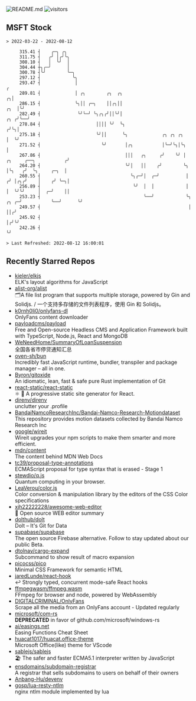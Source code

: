 ![README.md](https://github.com/Gerhut/Gerhut/workflows/README.md/badge.svg)
![visitors](https://visitors.vercel.app/Gerhut/Gerhut?token=8cf69d1f6813d272ef062726b6070c9be4ff72038cfe5a7ded7384a8da65d866)

## MSFT Stock

```
> 2022-03-22 - 2022-08-12

     315.41 ┤    ╭─╮ ╭╮                                                                                          
     311.75 ┤   ╭╯ │╭╯╰╮                                                                                         
     308.10 ┤   │  ╰╯  │                                                                                         
     304.44 ┼╮╭─╯      │                                                                                         
     300.78 ┤╰╯        ╰─╮                                                                                       
     297.12 ┤            ╰╮                                                                                      
     293.47 ┤             │                                                                                    ╭ 
     289.81 ┤             │ ╭╮        ╭╮  ╭╮                                                                 ╭╮│ 
     286.15 ┤             ╰╮││ ╭─╮    ││╭╮││                                                             ╭╮  │╰╯ 
     282.49 ┤              ╰╯╰─╯ ╰╮╭╮╭╯││╰╯│                                                         ╭╮ ╭╯╰──╯   
     278.84 ┤                     ││││ ╰╯  ╰╮                                                       ╭╯╰╮│        
     275.18 ┤                     ╰╯││      ╰╮             ╭╮ ╭╮ ╭╮                                 │  ╰╯        
     271.52 ┤                       ╰╯       │╭╮           │╰─╯╰╮│╰╮                                │            
     267.86 ┤                                │││   ╭╮     ╭╯    ╰╯ │         ╭╮     ╭──╮           ╭╯            
     264.20 ┤                                ╰╯│   ││    ╭╯        ╰╮        │╰╮   ╭╯  ╰╮     ╭─╮  │             
     260.55 ┤                                  ╰╮╭─╯│  ╭─╯          │       ╭╯ │╭╮╭╯    │    ╭╯ ╰─╮│             
     256.89 ┤                                   ╰╯  │  │            │       │  ╰╯╰╯     │  ╭─╯    ││             
     253.23 ┤                                       ╰──╯            ╰╮ ╭╮ ╭─╯           ╰──╯      ╰╯             
     249.57 ┤                                                        │ ││╭╯                                      
     245.92 ┤                                                        │╭╯╰╯                                       
     242.26 ┤                                                        ╰╯                                          

> Last Refreshed: 2022-08-12 16:00:01
```

## Recently Starred Repos

- [kieler/elkjs](https://github.com/kieler/elkjs)  
  ELK's layout algorithms for JavaScript
- [alist-org/alist](https://github.com/alist-org/alist)  
  🗂️A file list program that supports multiple storage, powered by Gin and Solidjs. / 一个支持多存储的文件列表程序，使用 Gin 和 Solidjs。
- [k0rnh0li0/onlyfans-dl](https://github.com/k0rnh0li0/onlyfans-dl)  
  OnlyFans content downloader
- [payloadcms/payload](https://github.com/payloadcms/payload)  
  Free and Open-source Headless CMS and Application Framework built with TypeScript, Node.js, React and MongoDB
- [WeNeedHome/SummaryOfLoanSuspension](https://github.com/WeNeedHome/SummaryOfLoanSuspension)  
  全国各省市停贷通知汇总
- [oven-sh/bun](https://github.com/oven-sh/bun)  
  Incredibly fast JavaScript runtime, bundler, transpiler and package manager – all in one.
- [Byron/gitoxide](https://github.com/Byron/gitoxide)  
  An idiomatic, lean, fast & safe pure Rust implementation of Git
- [react-static/react-static](https://github.com/react-static/react-static)  
  ⚛️ 🚀 A progressive static site generator for React.
- [direnv/direnv](https://github.com/direnv/direnv)  
  unclutter your .profile
- [BandaiNamcoResearchInc/Bandai-Namco-Research-Motiondataset](https://github.com/BandaiNamcoResearchInc/Bandai-Namco-Research-Motiondataset)  
  This repository provides motion datasets collected by Bandai Namco Research Inc
- [google/wireit](https://github.com/google/wireit)  
  Wireit upgrades your npm scripts to make them smarter and more efficient.
- [mdn/content](https://github.com/mdn/content)  
  The content behind MDN Web Docs
- [tc39/proposal-type-annotations](https://github.com/tc39/proposal-type-annotations)  
  ECMAScript proposal for type syntax that is erased - Stage 1
- [stewdio/q.js](https://github.com/stewdio/q.js)  
  Quantum computing in your browser.
- [LeaVerou/color.js](https://github.com/LeaVerou/color.js)  
  Color conversion & manipulation library by the editors of the CSS Color specifications
- [xjh22222228/awesome-web-editor](https://github.com/xjh22222228/awesome-web-editor)  
  🔨  Open source WEB editor summary
- [dolthub/dolt](https://github.com/dolthub/dolt)  
  Dolt – It's Git for Data
- [supabase/supabase](https://github.com/supabase/supabase)  
  The open source Firebase alternative. Follow to stay updated about our public Beta.
- [dtolnay/cargo-expand](https://github.com/dtolnay/cargo-expand)  
  Subcommand to show result of macro expansion
- [picocss/pico](https://github.com/picocss/pico)  
  Minimal CSS Framework for semantic HTML
- [jaredLunde/react-hook](https://github.com/jaredLunde/react-hook)  
  ↩ Strongly typed, concurrent mode-safe React hooks
- [ffmpegwasm/ffmpeg.wasm](https://github.com/ffmpegwasm/ffmpeg.wasm)  
  FFmpeg for browser and node, powered by WebAssembly
- [DIGITALCRIMINAL/OnlyFans](https://github.com/DIGITALCRIMINAL/OnlyFans)  
  Scrape all the media from an OnlyFans account - Updated regularly
- [microsoft/com-rs](https://github.com/microsoft/com-rs)  
  **DEPRECATED** in favor of github.com/microsoft/windows-rs
- [ai/easings.net](https://github.com/ai/easings.net)  
  Easing Functions Cheat Sheet
- [huacat1017/huacat.office-theme](https://github.com/huacat1017/huacat.office-theme)  
  Microsoft Office(like) theme for VScode
- [sablejs/sablejs](https://github.com/sablejs/sablejs)  
  🏖️ The safer and faster ECMA5.1 interpreter written by JavaScript
- [ensdomains/subdomain-registrar](https://github.com/ensdomains/subdomain-registrar)  
  A registrar that sells subdomains to users on behalf of their owners
- [Anbang-Hu/devenv](https://github.com/Anbang-Hu/devenv)  
- [gosp/lua-resty-ntlm](https://github.com/gosp/lua-resty-ntlm)  
  nginx ntlm module implemented by lua

